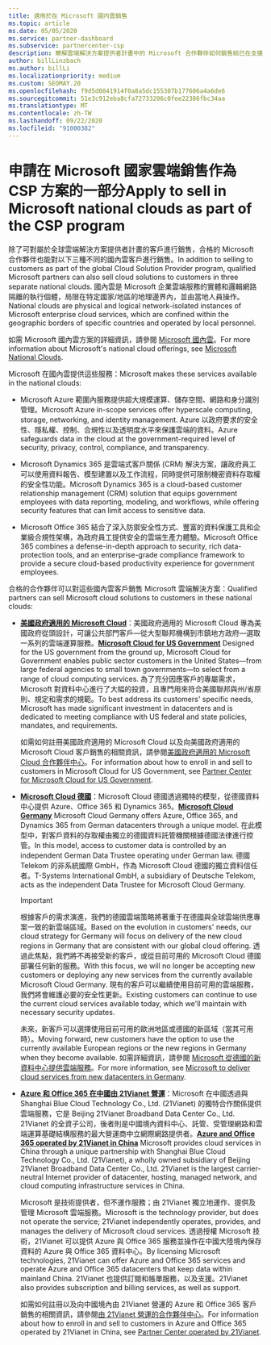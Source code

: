 ```yaml
---
title: 適用於在 Microsoft 國内雲銷售
ms.topic: article
ms.date: 05/05/2020
ms.service: partner-dashboard
ms.subservice: partnercenter-csp
description: 瞭解雲端解決方案提供者計畫中的 Microsoft 合作夥伴如何銷售給已在支援的國家/地區雲端註冊的客戶。
author: billLinzbach
ms.author: billLi
ms.localizationpriority: medium
ms.custom: SEOMAY.20
ms.openlocfilehash: f9d5d0841914f0a8a5dc155307b177606a4a6de6
ms.sourcegitcommit: 51e3c912eba8cfa72733206c0fee22386fbc34aa
ms.translationtype: MT
ms.contentlocale: zh-TW
ms.lasthandoff: 09/22/2020
ms.locfileid: "91000382"
---
```

# <a name="apply-to-sell-in-microsoft-national-clouds-as-part-of-the-csp-program"></a><span data-ttu-id="23a13-103">申請在 Microsoft 國家雲端銷售作為 CSP 方案的一部分</span><span class="sxs-lookup"><span data-stu-id="23a13-103">Apply to sell in Microsoft national clouds as part of the CSP program</span></span>

<span data-ttu-id="23a13-104">除了可對屬於全球雲端解決方案提供者計畫的客戶進行銷售，合格的 Microsoft 合作夥伴也能對以下三種不同的國內雲客戶進行銷售。</span><span class="sxs-lookup"><span data-stu-id="23a13-104">In addition to selling to customers as part of the global Cloud Solution Provider program, qualified Microsoft partners can also sell cloud solutions to customers in three separate national clouds.</span></span> <span data-ttu-id="23a13-105">國內雲是 Microsoft 企業雲端服務的實體和邏輯網路隔離的執行個體，局限在特定國家/地區的地理邊界內，並由當地人員操作。</span><span class="sxs-lookup"><span data-stu-id="23a13-105">National clouds are physical and logical network-isolated instances of Microsoft enterprise cloud services, which are confined within the geographic borders of specific countries and operated by local personnel.</span></span> 

<span data-ttu-id="23a13-106">如需 Microsoft 國內雲方案的詳細資訊，請參閱 [Microsoft 國內雲](https://www.microsoft.com/trustcenter/cloudservices/nationalcloud)。</span><span class="sxs-lookup"><span data-stu-id="23a13-106">For more information about Microsoft's national cloud offerings, see [Microsoft National Clouds](https://www.microsoft.com/trustcenter/cloudservices/nationalcloud).</span></span>

<span data-ttu-id="23a13-107">Microsoft 在國內雲提供這些服務：</span><span class="sxs-lookup"><span data-stu-id="23a13-107">Microsoft makes these services available in the national clouds:</span></span>

-   <span data-ttu-id="23a13-108">Microsoft Azure 範圍內服務提供超大規模運算、儲存空間、網路和身分識別管理。</span><span class="sxs-lookup"><span data-stu-id="23a13-108">Microsoft Azure in-scope services offer hyperscale computing, storage, networking, and identity management.</span></span> <span data-ttu-id="23a13-109">Azure 以政府要求的安全性、隱私權、控制、合規性以及透明度水平來保護雲端的資料。</span><span class="sxs-lookup"><span data-stu-id="23a13-109">Azure safeguards data in the cloud at the government-required level of security, privacy, control, compliance, and transparency.</span></span>

-   <span data-ttu-id="23a13-110">Microsoft Dynamics 365 是雲端式客戶關係 (CRM) 解決方案，讓政府員工可以使用資料報告、模型建置以及工作流程，同時提供可限制機密資料存取權的安全性功能。</span><span class="sxs-lookup"><span data-stu-id="23a13-110">Microsoft Dynamics 365 is a cloud-based customer relationship management (CRM) solution that equips government employees with data reporting, modeling, and workflows, while offering security features that can limit access to sensitive data.</span></span>

-   <span data-ttu-id="23a13-111">Microsoft Office 365 結合了深入防禦安全性方式、豐富的資料保護工具和企業級合規性架構，為政府員工提供安全的雲端生產力體驗。</span><span class="sxs-lookup"><span data-stu-id="23a13-111">Microsoft Office 365 combines a defense-in-depth approach to security, rich data-protection tools, and an enterprise-grade compliance framework to provide a secure cloud-based productivity experience for government employees.</span></span>

<span data-ttu-id="23a13-112">合格的合作夥伴可以對這些國內雲客戶銷售 Microsoft 雲端解決方案：</span><span class="sxs-lookup"><span data-stu-id="23a13-112">Qualified partners can sell Microsoft cloud solutions to customers in these national clouds:</span></span>

-   <span data-ttu-id="23a13-113">[**美國政府適用的 Microsoft Cloud**](https://www.microsoft.com/trustcenter/cloudservices/nationalcloud#Microsoft_Cloud_for_US)：美國政府適用的 Microsoft Cloud 專為美國政府從頭設計，可讓公共部門客戶—從大型聯邦機構到市鎮地方政府—選取一系列的雲端運算服務。</span><span class="sxs-lookup"><span data-stu-id="23a13-113">[**Microsoft Cloud for US Government**](https://www.microsoft.com/trustcenter/cloudservices/nationalcloud#Microsoft_Cloud_for_US) Designed for the US government from the ground up, Microsoft Cloud for Government enables public sector customers in the United States—from large federal agencies to small town governments—to select from a range of cloud computing services.</span></span> <span data-ttu-id="23a13-114">為了充分因應客戶的專屬需求，Microsoft 對資料中心進行了大幅的投資，且專門用來符合美國聯邦與州/省原則、規定和需求的規範。</span><span class="sxs-lookup"><span data-stu-id="23a13-114">To best address its customers' specific needs, Microsoft has made significant investment in datacenters and is dedicated to meeting compliance with US federal and state policies, mandates, and requirements.</span></span> 

    <span data-ttu-id="23a13-115">如需如何註冊美國政府適用的 Microsoft Cloud 以及向美國政府適用的 Microsoft Cloud 客戶銷售的相關資訊，請參閱[美國政府適用的 Microsoft Cloud 合作夥伴中心](partner-center-for-microsoft-us-govt-cloud.md)。</span><span class="sxs-lookup"><span data-stu-id="23a13-115">For information about how to enroll in and sell to customers in Microsoft Cloud for US Government, see [Partner Center for Microsoft Cloud for US Government](partner-center-for-microsoft-us-govt-cloud.md).</span></span>

-   <span data-ttu-id="23a13-116">[**Microsoft Cloud 德國**](https://www.microsoft.com/trustcenter/cloudservices/nationalcloud#Microsoft_Cloud_Germany)：Microsoft Cloud 德國透過獨特的模型，從德國資料中心提供 Azure、Office 365 和 Dynamics 365。</span><span class="sxs-lookup"><span data-stu-id="23a13-116">[**Microsoft Cloud Germany**](https://www.microsoft.com/trustcenter/cloudservices/nationalcloud#Microsoft_Cloud_Germany) Microsoft Cloud Germany offers Azure, Office 365, and Dynamics 365 from German datacenters through a unique model.</span></span> <span data-ttu-id="23a13-117">在此模型中，對客戶資料的存取權由獨立的德國資料託管機關根據德國法律進行控管。</span><span class="sxs-lookup"><span data-stu-id="23a13-117">In this model, access to customer data is controlled by an independent German Data Trustee operating under German law.</span></span> <span data-ttu-id="23a13-118">德國 Telekom 的非系統國際 GmbH，作為 Microsoft Cloud 德國的獨立資料信任者。</span><span class="sxs-lookup"><span data-stu-id="23a13-118">T-Systems International GmbH, a subsidiary of Deutsche Telekom, acts as the independent Data Trustee for Microsoft Cloud Germany.</span></span>

    > [!IMPORTANT]  
    > <span data-ttu-id="23a13-119">根據客戶的需求演進，我們的德國雲端策略將著重于在德國與全球雲端供應專案一致的新雲端區域。</span><span class="sxs-lookup"><span data-stu-id="23a13-119">Based on the evolution in customers' needs, our cloud strategy for Germany will focus on delivery of the new cloud regions in Germany that are consistent with our global cloud offering.</span></span> <span data-ttu-id="23a13-120">透過此焦點，我們將不再接受新的客戶，或從目前可用的 Microsoft Cloud 德國部署任何新的服務。</span><span class="sxs-lookup"><span data-stu-id="23a13-120">With this focus, we will no longer be accepting new customers or deploying any new services from the currently available Microsoft Cloud Germany.</span></span> <span data-ttu-id="23a13-121">現有的客戶可以繼續使用目前可用的雲端服務，我們將會維護必要的安全性更新。</span><span class="sxs-lookup"><span data-stu-id="23a13-121">Existing customers can continue to use the current cloud services available today, which we'll maintain with necessary security updates.</span></span>
    >  
    > <span data-ttu-id="23a13-122">未來，新客戶可以選擇使用目前可用的歐洲地區或德國的新區域（當其可用時）。</span><span class="sxs-lookup"><span data-stu-id="23a13-122">Moving forward, new customers have the option to use the currently available European regions or the new regions in Germany when they become available.</span></span> <span data-ttu-id="23a13-123">如需詳細資訊，請參閱 [Microsoft 從德國的新資料中心提供雲端服務](https://news.microsoft.com/europe/2018/08/31/microsoft-to-deliver-cloud-services-from-new-datacentres-in-germany-in-2019-to-meet-evolving-customer-needs/)。</span><span class="sxs-lookup"><span data-stu-id="23a13-123">For more information, see [Microsoft to deliver cloud services from new datacenters in Germany](https://news.microsoft.com/europe/2018/08/31/microsoft-to-deliver-cloud-services-from-new-datacentres-in-germany-in-2019-to-meet-evolving-customer-needs/).</span></span>

    
-   <span data-ttu-id="23a13-124">[**Azure 和 Office 365 在中國由 21Vianet 營運**](https://www.microsoft.com/trustcenter/cloudservices/nationalcloud#Microsoft_Cloud_for_China)：Microsoft 在中國透過與 Shanghai Blue Cloud Technology Co., Ltd. (21Vianet) 的獨特合作關係提供雲端服務，它是 Beijing 21Vianet Broadband Data Center Co., Ltd. 21Vianet 的全資子公司，後者則是中國境內資料中心、託管、受管理網路和雲端運算基礎結構服務的最大營運商中立網際網路提供者。</span><span class="sxs-lookup"><span data-stu-id="23a13-124">[**Azure and Office 365 operated by 21Vianet in China**](https://www.microsoft.com/trustcenter/cloudservices/nationalcloud#Microsoft_Cloud_for_China) Microsoft provides cloud services in China through a unique partnership with Shanghai Blue Cloud Technology Co., Ltd. (21Vianet), a wholly owned subsidiary of Beijing 21Vianet Broadband Data Center Co., Ltd. 21Vianet is the largest carrier-neutral Internet provider of datacenter, hosting, managed network, and cloud computing infrastructure services in China.</span></span> 

    <span data-ttu-id="23a13-125">Microsoft 是技術提供者，但不運作服務；由 21Vianet 獨立地運作、提供及管理 Microsoft 雲端服務。</span><span class="sxs-lookup"><span data-stu-id="23a13-125">Microsoft is the technology provider, but does not operate the service; 21Vianet independently operates, provides, and manages the delivery of Microsoft cloud services.</span></span> <span data-ttu-id="23a13-126">透過授權 Microsoft 技術，21Vianet 可以提供 Azure 與 Office 365 服務並操作在中國大陸境內保存資料的 Azure 與 Office 365 資料中心。</span><span class="sxs-lookup"><span data-stu-id="23a13-126">By licensing Microsoft technologies, 21Vianet can offer Azure and Office 365 services and operate Azure and Office 365 datacenters that keep data within mainland China.</span></span> <span data-ttu-id="23a13-127">21Vianet 也提供訂閱和帳單服務，以及支援。</span><span class="sxs-lookup"><span data-stu-id="23a13-127">21Vianet also provides subscription and billing services, as well as support.</span></span>

    <span data-ttu-id="23a13-128">如需如何註冊以及向中國境內由 21Vianet 營運的 Azure 和 Office 365 客戶銷售的相關資訊，請參閱[由 21Vianet 營運的合作夥伴中心](/previous-versions/windows/it-pro/windows-home-server/ff357696(v=ws.11))。</span><span class="sxs-lookup"><span data-stu-id="23a13-128">For information about how to enroll in and sell to customers in Azure and Office 365 operated by 21Vianet in China, see [Partner Center operated by 21Vianet](/previous-versions/windows/it-pro/windows-home-server/ff357696(v=ws.11)).</span></span>
